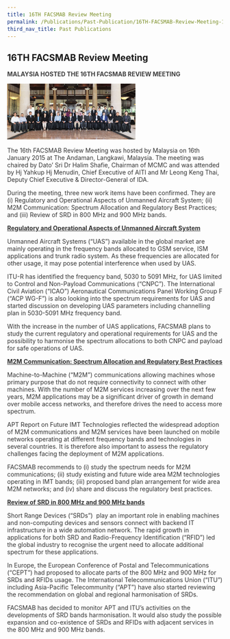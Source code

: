 ```yaml
---
title: 16TH FACSMAB Review Meeting
permalink: /Publications/Past-Publication/16TH-FACSMAB-Review-Meeting-16TH-JAN-2015
third_nav_title: Past Publications
---
```

<div class="section-content">
<h2>16TH FACSMAB Review Meeting</h2>
<p class="default-content" style="color: #3f3f3f; margin-right: 0px; margin-bottom: 0px; margin-left: 0px; padding: 0px 0px 1em; border: 0px;"><strong style="background: transparent; margin: 0px; padding: 0px; border: 0px;">MALAYSIA&nbsp;HOSTED THE 16TH FACSMAB REVIEW MEETING</strong></p><p style="color: #333333; margin: 0px; padding: 0px 0px 1em; border: 0px;"><img alt="" src="/assets/images/main_banner3.jpg" class="alignnone wp-image-1352 size-medium" style="width: 300px; height: 130px;    margin: unset;"></p><p style="color: #333333; margin: 0px; padding: 0px 0px 1em; border: 0px;">The 16th FACSMAB Review Meeting was hosted by Malaysia on 16th January 2015 at The Andaman, Langkawi, Malaysia. The meeting was chaired by Dato’ Sri Dr Halim Shafie, Chairman of MCMC and was attended by Hj Yahkup Hj Menudin, Chief Executive of AITI and Mr Leong Keng Thai, Deputy Chief Executive &amp; Director-General of IDA.</p><p style="color: #333333; margin: 0px; padding: 0px 0px 1em; border: 0px;">During the meeting, three new work items have been confirmed. They are (i) Regulatory and Operational Aspects of Unmanned Aircraft System; (ii) M2M Communication: Spectrum Allocation and Regulatory Best Practices; and (iii) Review of SRD in 800 MHz and 900 MHz bands.</p><p style="color: #333333; margin: 0px; padding: 0px 0px 1em; border: 0px;"><span style="text-decoration: underline;"><strong style="background: transparent; margin: 0px; padding: 0px; border: 0px;">Regulatory and Operational Aspects of Unmanned Aircraft System</strong></span></p><p style="color: #333333; margin: 0px; padding: 0px 0px 1em; border: 0px;">Unmanned Aircraft Systems (“UAS”) available in the global market are mainly operating in the frequency bands allocated to GSM service, ISM applications and trunk radio system. As these frequencies are allocated for other usage, it may pose potential interference when used by UAS.</p><p style="color: #333333; margin: 0px; padding: 0px 0px 1em; border: 0px;">ITU-R has identified the frequency band, 5030 to 5091 MHz, for UAS limited to Control and Non-Payload Communications (“CNPC”). The International Civil Aviation (“ICAO”) Aeronautical Communications Panel Working Group F (“ACP WG-F”) is also looking into the spectrum requirements for UAS and started discussion on developing UAS parameters including channelling plan in 5030-5091 MHz frequency band.</p><p style="color: #333333; margin: 0px; padding: 0px 0px 1em; border: 0px;">With the increase in the number of UAS applications, FACSMAB plans to study the current regulatory and operational requirements for UAS and the possibility to harmonise the spectrum allocations to both CNPC and payload for safe operations of UAS.</p><p style="color: #333333; margin: 0px; padding: 0px 0px 1em; border: 0px;"><span style="text-decoration: underline;"><strong style="background: transparent; margin: 0px; padding: 0px; border: 0px;">M2M Communication: Spectrum Allocation and Regulatory Best Practices</strong></span></p><p style="color: #333333; margin: 0px; padding: 0px 0px 1em; border: 0px;">Machine-to-Machine (“M2M”) communications allowing machines whose primary purpose that do not require connectivity to connect with other machines. With the number of M2M services increasing over the next few years, M2M applications may be a significant driver of growth in demand over mobile access networks, and therefore drives the need to access more spectrum.</p><p style="color: #333333; margin: 0px; padding: 0px 0px 1em; border: 0px;">APT Report on Future IMT Technologies reflected the widespread adoption of M2M communications and M2M services have been launched on mobile networks operating at different frequency bands and technologies in several countries. It is therefore also important to assess the regulatory challenges facing the deployment of M2M applications.</p><p style="color: #333333; margin: 0px; padding: 0px 0px 1em; border: 0px;">FACSMAB recommends to (i) study the spectrum needs for M2M communications; (ii) study existing and future wide area M2M technologies operating in IMT bands; (iii) proposed band plan arrangement for wide area M2M networks; and (iv) share and discuss the regulatory best practices.</p><p style="color: #333333; margin: 0px; padding: 0px 0px 1em; border: 0px;"><span style="text-decoration: underline;"><strong style="background: transparent; margin: 0px; padding: 0px; border: 0px;">Review of SRD in 800 MHz and 900 MHz bands</strong></span></p><p style="color: #333333; margin: 0px; padding: 0px 0px 1em; border: 0px;">Short Range Devices (“SRDs”)&nbsp; play an important role in enabling machines and non-computing devices and sensors connect with backend IT infrastructure in a wide automation network. The rapid growth in applications for both SRD and Radio-Frequency Identification (“RFID”) led the global industry to recognise the urgent need to allocate additional spectrum for these applications.</p><p style="color: #333333; margin: 0px; padding: 0px 0px 1em; border: 0px;">In Europe, the European Conference of Postal and Telecommunications (“CEPT”) had proposed to allocate parts of the 800 MHz and 900 MHz for SRDs and RFIDs usage. The International Telecommunications Union (“ITU”) including Asia-Pacific Telecommunity (“APT”) have also started reviewing the recommendation on global and regional harmonisation of SRDs.</p><p style="color: #333333; margin-top: 0px; margin-right: 0px; margin-left: 0px; padding: 0px; border: 0px;">FACSMAB has decided to monitor APT and ITU’s activities on the developments of SRD bands harmonisation. It would also study the possible expansion and co-existence of SRDs and RFIDs with adjacent services in the 800 MHz and 900 MHz bands.</p>
</div>
